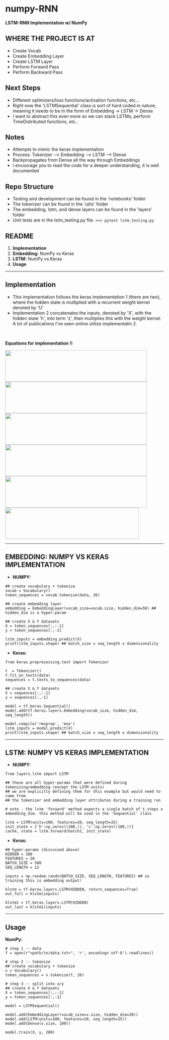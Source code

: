 # numpy-RNN
**LSTM-RNN Implementation w/ NumPy**


## WHERE THE PROJECT IS AT
* Create Vocab
* Create Embedding Layer
* Create LSTM Layer
* Perform Forward Pass
* Perform Backward Pass

## Next Steps
* Different optimizers/loss functions/activation functions, etc...
* Right now the 'LSTMSequential' class is sort of hard coded in nature, meaning it needs to be in the form of Embedding -> LSTM -> Dense
* I want to abstract this even more so we can stack LSTMs, perform TimeDistributed functions, etc..

## Notes
* Attempts to mimic the keras implementation
* Process: Tokenizer --> Embedding --> LSTM --> Dense
* Backpropagates from Dense all the way through Embeddings
* I encourage you to read the code for a deeper understanding, it is well documented

## Repo Structure
* Testing and development can be found in the 'notebooks' folder
* The tokenizer can be found in the 'utils' folder
* The embedding, lstm, and dense layers can be found in the 'layers' folder
* Unit tests are in the lstm_testing.py file. ```>>> pytest lstm_testing.py```

## README
1. **Implementation**
2. **Embedding:** NumPy vs Keras
3. **LSTM:** NumPy vs Keras
4. **Usage**
-----

## Implementation

* This implementation follows the keras implementation 1 (there are two), where the hidden state is multiplied with a recurrent weight kernel denoted by 'U'
* Implementation 2 concatenates the inputs, denoted by 'X', with the hidden state 'h', into term 'z', then multiplies this with the weight kernel. A lot of publications I've seen online utilize implementatin 2.

<br>

**Equations for implementation 1:**

<img src="https://latex.codecogs.com/svg.latex?f_%7Bt%7D%3D%5Csigma%28W_%7Bf%7DX_%7Bt%7D%2BU_%7Bf%7Dh_%7Bt-1%7D%2Bb_%7Bf%7D%29" height="100" width="450">

<img src="https://latex.codecogs.com/svg.latex?i_%7Bt%7D%3D%5Csigma%28W_%7Bi%7DX_%7Bt%7D%2BU_%7Bi%7Dh_%7Bt-1%7D%2Bb_%7Bi%7D%29" height="100" width="450">

<img src="https://latex.codecogs.com/svg.latex?o_%7Bt%7D%3D%5Csigma%28W_%7Bo%7DX_%7Bt%7D%2BU_%7Bo%7Dh_%7Bt-1%7D%2Bb_%7Bo%7D%29" height="100" width="450">

<img src="https://latex.codecogs.com/svg.latex?%5Cbar%7Bc%7D%3D%5Csigma%28W_%7Bc%7DX_%7Bt%7D%2BU_%7Bc%7Dh_%7Bt-1%7D%2Bb_%7Bc%7D%29" height="100" width="450">

<img src="https://latex.codecogs.com/svg.latex?c_%7Bt%7D%3Df_%7Bt%7D%2Ac_%7Bt-1%7D%2Bi_%7Bt%7D%2A%5Cbar%7Bc_%7Bt%7D%7D" height="100" width="450">

<img src="https://latex.codecogs.com/svg.latex?h_%7Bt%7D%3Do_%7Bt%7D%2Atanh%28c_%7Bt%7D%29" height="100" width="425">


-----
## **EMBEDDING:** NUMPY VS KERAS IMPLEMENTATION
* **NUMPY:**
```
## create vocabulary + tokenize
vocab = Vocabulary()
token_sequences = vocab.tokenize(data, 26)

## create embedding layer
embedding = EmbeddingLayer(vocab_size=vocab.size, hidden_dim=50) ## hidden_dim is a hyper-param

## create X & Y datasets
X = token_sequences[:,:-1]
y = token_sequences[:,-1]

lstm_inputs = embedding.predict(X)
print(lstm_inputs.shape) ## batch_size x seq_length x dimensionality
```

* **Keras:**
```
from keras.preprocessing.text import Tokenizer

t  = Tokenizer()
t.fit_on_texts(data)
sequences = t.texts_to_sequences(data)

## create X & Y datasets
X = sequences[:,:-1]
y = sequences[:,-1]

model = tf.keras.Sequential()
model.add(tf.keras.layers.Embedding(vocab_size, hidden_dim, seq_length))

model.compile('rmsprop', 'mse')
lstm_inputs = model.predict(X)
print(lstm_inputs.shape) ## batch_size x seq_length x dimensionality
```

-----

## **LSTM:** NUMPY VS KERAS IMPLEMENTATION
* **NUMPY:**
```
from layers.lstm import LSTM

## these are all hyper-params that were defined during tokenizing/embedding (except the LSTM units)
## we are explicitly defining them for this example but would need to come from
## the tokenizer and embedding layer attributes during a training run

# note - the lstm 'forward' method expects a single batch of t_steps x embedding_dim. this method will be used in the 'Sequential' class

lstm = LSTM(units=100, features=20, seq_length=25)
init_state = {'h':np.zeros((100,)), 'c':np.zeros((100,))}
cache, state = lstm.forward(batch1, init_state)
```

* **Keras:**
```
## hyper-params (discussed above)
HIDDEN = 100
FEATURES = 20
BATCH_SIZE = 500
SEQ_LENGTH = 12

inputs = np.random.randn(BATCH_SIZE, SEQ_LENGTH, FEATURES) ## in training this is embedding output!

klstm = tf.keras.layers.LSTM(HIDDEN, return_sequences=True)
out_full = klstm(inputs)

klstm1 = tf.keras.layers.LSTM(HIDDEN)
out_last = klstm1(inputs)
```
-----
## **Usage**

**NumPy:**

```
# step 1 -- data
f = open(r"<path/to/data.txt>", 'r', encoding='utf-8').readlines()

# step 2 -- tokenize
## create vocabulary + tokenize
v = Vocabulary()
token_sequences = v.tokenize(f, 26)

# step 3 -- split into x/y
## create X & Y datasets
X = token_sequences[:,:-1]
y = token_sequences[:,-1]

model = LSTMSequential()

model.add(EmbeddingLayer(vocab_size=v.size, hidden_dim=20))
model.add(LSTM(units=100, features=20, seq_length=25))
model.add(Dense(v.size, 100))

model.train(X, y, 200)
```